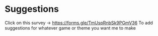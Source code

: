# Suggestions
Click on this survey -> https://forms.gle/TmUspRnbSk9PGmV36
To add suggestions for whatever game or theme you want me to make
